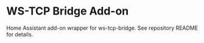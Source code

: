 # WS-TCP Bridge Add-on

Home Assistant add-on wrapper for ws-tcp-bridge. See repository README for details.
